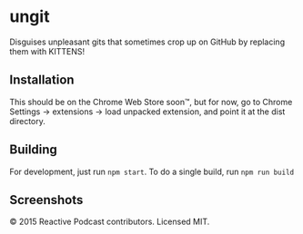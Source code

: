 # ungit

Disguises unpleasant gits that sometimes crop up on GitHub by replacing them with KITTENS!

## Installation

This should be on the Chrome Web Store soon™, but for now, go to Chrome Settings -> extensions -> load unpacked extension, and point it at the dist directory.

## Building

For development, just run `npm start`. To do a single build, run `npm run build`

## Screenshots


© 2015 Reactive Podcast contributors. Licensed MIT.
